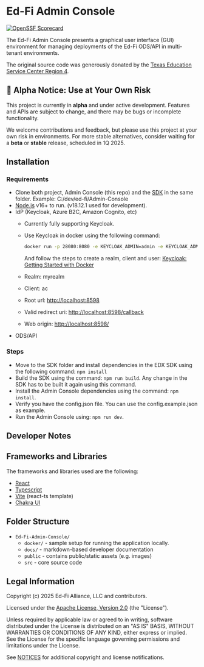 # Ed-Fi Admin Console

[![OpenSSF Scorecard](https://api.securityscorecards.dev/projects/github.com/Ed-Fi-Alliance-OSS/Ed-Fi-Admin-Console/badge)](https://securityscorecards.dev/viewer/?uri=github.com/Ed-Fi-Alliance-OSS/Ed-Fi-Admin-Console)

The Ed-Fi Admin Console presents a graphical user interface (GUI) environment for managing deployments of the Ed-Fi ODS/API in multi-tenant environments.

The original source code was generously donated by the [Texas Education Service Center Region 4](https://www.esc4.net/).

## 🚨 Alpha Notice: Use at Your Own Risk

This project is currently in **alpha** and under active development. Features and APIs are subject to change, and there may be bugs or incomplete functionality.

We welcome contributions and feedback, but please use this project at your own risk in environments. For more stable alternatives, consider waiting for a **beta** or **stable** release, scheduled in 1Q 2025.

## Installation

### Requirements

* Clone both project, Admin Console (this repo) and the [SDK](https://github.com/Ed-Fi-Alliance-OSS/Ed-Fi-Admin-Console-Shared-SDK) in the same folder. Example: C:/dev/ed-fi/Admin-Console
* [Node.js](https://nodejs.org/) v16+ to run. (v18.12.1 used for development).
* IdP (Keycloak, Azure B2C, Amazon Cognito, etc)
  * Currently fully supporting Keycloak.
  * Use Keycloak in docker using the following command:

    ```bash
    docker run -p 28080:8080 -e KEYCLOAK_ADMIN=admin -e KEYCLOAK_ADMIN_PASSWORD=admin quay.io/keycloak/keycloak:25.0.6 start-dev
    ```

    And follow the steps to create a realm, client and user: [Keycloak: Getting Started with Docker](https://www.keycloak.org/getting-started/getting-started-docker)

  * Realm: myrealm
  * Client: ac
  * Root url: [http://localhost:8598](http://localhost:8598)
  * Valid redirect uri: [http://localhost:8598/callback](http://localhost:8598/callback)
  * Web origin: [http://localhost:8598/](http://localhost:8598/)
* ODS/API

### Steps

* Move to the SDK folder and install dependencies in the EDX SDK using the following command: `npm install`
* Build the SDK using the command: `npm run build`. Any change in the SDK has to be built it again using this command.
* Install the Admin Console dependencies using the command: `npm install`.
* Verify you have the config.json file. You can use the config.example.json as example.
* Run the Admin Console using: `npm run dev`.

## Developer Notes

## Frameworks and Libraries

The frameworks and libraries used are the following:

* [React](https://react.dev/)
* [Typescript](https://www.typescriptlang.org/)
* [Vite](https://vite.dev/) (react-ts template)
* [Chakra UI](https://www.chakra-ui.com/)

## Folder Structure

* `Ed-Fi-Admin-Console/`
  * `docker/` - sample setup for running the application locally.
  * `docs/` - markdown-based developer documentation
  * `public` - contains public/static assets (e.g. images)
  * `src` - core source code

## Legal Information

Copyright (c) 2025 Ed-Fi Alliance, LLC and contributors.

Licensed under the [Apache License, Version 2.0](LICENSE) (the "License").

Unless required by applicable law or agreed to in writing, software distributed
under the License is distributed on an "AS IS" BASIS, WITHOUT WARRANTIES OR
CONDITIONS OF ANY KIND, either express or implied. See the License for the
specific language governing permissions and limitations under the License.

See [NOTICES](NOTICES.md) for additional copyright and license notifications.
